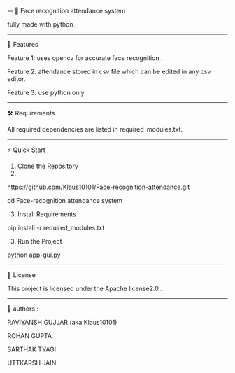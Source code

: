 --
🚀 Face recognition attendance system

fully made with python .


---

🌟 Features

Feature 1: uses opencv for accurate face recognition .

Feature 2: attendance stored in csv file which can be edited in any csv editor.

Feature 3: use python only



---

🛠️ Requirements

All required dependencies are listed in required_modules.txt.


---

⚡ Quick Start

1. Clone the Repository
2. 
https://github.com/Klaus10101/Face-recognition-attendance.git

cd Face-recognition attendance system 


3. Install Requirements

pip install -r required_modules.txt


3. Run the Project

python app-gui.py







---

📃 License

This project is licensed under the Apache license2.0 .



---


👥 authors :-

RAVIYANSH GUJJAR (aka Klaus10101)

ROHAN GUPTA

SARTHAK TYAGI

UTTKARSH JAIN


